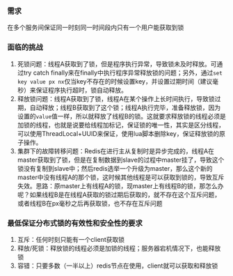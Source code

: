 ### 需求
在多个服务间保证同一时刻同一时间段内只有一个用户能获取到锁

### 面临的挑战
1. 死锁问题：线程A获取到了锁，但是程序执行异常，导致锁未及时释放。可通过try catch finally来在finally中执行程序异常释放锁的问题；另外，通过`set key value px nx`仅当key不存在的时候设置key，并设置过期时间（建议毫秒）来保证程序执行超时，锁自动释放。
2. 释放锁问题：线程A获取到了锁，线程A在某个操作上长时间执行，导致锁过期，自动释放；线程B获取到了这个锁；线程A执行完毕，准备释放锁，因为设置的`value`值一样，所以就释放了线程B的锁。这就要求释放锁的线程必须是加锁的线程，也就是说要给线程加标记，保证锁的唯一性，其实是区分线程，可以使用ThreadLocal+UUID来保证，使用lua脚本删除key，保证释放锁的原子操作。
3. 集群下的故障转移问题：Redis在进行主从复制时是异步完成的，线程A在master获取到了锁，但是在复制数据到slave的过程中master挂了，导致这个锁没有复制到slave中；然后redis选举一个升级为master，那么这个新的master中没有线程A的那个锁，这时候其他线程是可以获取到锁的，导致互斥失效。思路：原master上有线程A的锁，现master上有线程B的锁，那怎么办呢？如果线程B是在线程A获取的锁过期后获取的，就不存在这个互斥问题，或者线程B在px毫秒之后再获取锁，也不存在互斥问题

### 最低保证分布式锁的有效性和安全性的要求
1. 互斥：任何时刻只能有一个client获取锁
2. 释放/死锁：释放锁的线程必须是加锁的线程；服务器宕机情况下，也能释放锁
3. 容错：只要多数（一半以上）redis节点在使用，client就可以获取和释放锁